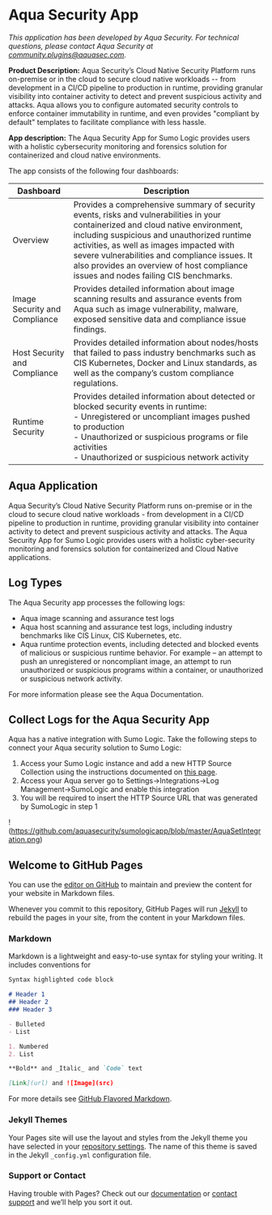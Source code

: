 # Aqua Security App
_This application has been developed by Aqua Security. For technical questions, please contact Aqua Security at
community.plugins@aquasec.com._

**Product Description:** Aqua Security’s Cloud Native Security Platform runs on-premise or in the
cloud to secure cloud native workloads -- from development in a CI/CD pipeline to production in
runtime, providing granular visibility into container activity to detect and prevent suspicious
activity and attacks. Aqua allows you to configure automated security controls to enforce
container immutability in runtime, and even provides "compliant by default" templates to
facilitate compliance with less hassle.

**App description:** The Aqua Security App for Sumo Logic provides users with a holistic cybersecurity monitoring and forensics solution for containerized and cloud native environments.

The app consists of the following four dashboards:

|Dashboard|Description|
|---------|-----------|
|Overview| Provides a comprehensive summary of security events, risks and vulnerabilities in your containerized and cloud native environment, including suspicious and unauthorized runtime activities, as well as images impacted with severe vulnerabilities and compliance issues. It also provides an overview of host compliance issues and nodes failing CIS benchmarks.|
|Image Security and Compliance| Provides detailed information about image scanning results and assurance events from Aqua such as image vulnerability, malware, exposed sensitive data and compliance issue findings.|
|Host Security and Compliance|Provides detailed information about nodes/hosts that failed to pass industry benchmarks such as CIS Kubernetes, Docker and Linux standards, as well as the company’s custom compliance regulations.|
|Runtime Security|Provides detailed information about detected or blocked security events in runtime: <br>- Unregistered or uncompliant images pushed to production <br>- Unauthorized or suspicious programs or file activities <br>- Unauthorized or suspicious network activity|

## Aqua Application
Aqua Security’s Cloud Native Security Platform runs on-premise or in the cloud to secure cloud native workloads - from development in a CI/CD pipeline to production in runtime, providing granular visibility into container activity to detect and prevent suspicious activity and attacks. The Aqua Security App for Sumo Logic provides users with a holistic cyber-security monitoring and forensics solution for containerized and Cloud Native applications.

## Log Types
The Aqua Security app processes the following logs:
* Aqua image scanning and assurance test logs
* Aqua host scanning and assurance test logs, including industry benchmarks like CIS Linux, CIS Kubernetes, etc.
* Aqua runtime protection events, including detected and blocked events of malicious or suspicious runtime behavior. For example – an attempt to push an unregistered or noncompliant image, an attempt to run unauthorized or suspicious programs within a container, or unauthorized or suspicious network activity.

For more information please see the Aqua Documentation.

## Collect Logs for the Aqua Security App
Aqua has a native integration with Sumo Logic. Take the following steps to connect your Aqua
security solution to Sumo Logic:
1. Access your Sumo Logic instance and add a new HTTP Source Collection using the instructions documented on [this page](https://help.sumologic.com/03Send-Data/Setup-Wizard/Collect-from-Custom-Apps/Collect_Streaming_Data_from_HTTP).
1. Access your Aqua server go to Settings->Integrations->Log Management->SumoLogic and enable this integration
1. You will be required to insert the HTTP Source URL that was generated by SumoLogic in step 1

!(https://github.com/aquasecurity/sumologicapp/blob/master/AquaSetIntegration.png)



## Welcome to GitHub Pages

You can use the [editor on GitHub](https://github.com/aquasecurity/sumologicapp/edit/master/README.md) to maintain and preview the content for your website in Markdown files.

Whenever you commit to this repository, GitHub Pages will run [Jekyll](https://jekyllrb.com/) to rebuild the pages in your site, from the content in your Markdown files.

### Markdown

Markdown is a lightweight and easy-to-use syntax for styling your writing. It includes conventions for

```markdown
Syntax highlighted code block

# Header 1
## Header 2
### Header 3

- Bulleted
- List

1. Numbered
2. List

**Bold** and _Italic_ and `Code` text

[Link](url) and ![Image](src)
```

For more details see [GitHub Flavored Markdown](https://guides.github.com/features/mastering-markdown/).

### Jekyll Themes

Your Pages site will use the layout and styles from the Jekyll theme you have selected in your [repository settings](https://github.com/aquasecurity/sumologicapp/settings). The name of this theme is saved in the Jekyll `_config.yml` configuration file.

### Support or Contact

Having trouble with Pages? Check out our [documentation](https://help.github.com/categories/github-pages-basics/) or [contact support](https://github.com/contact) and we’ll help you sort it out.
